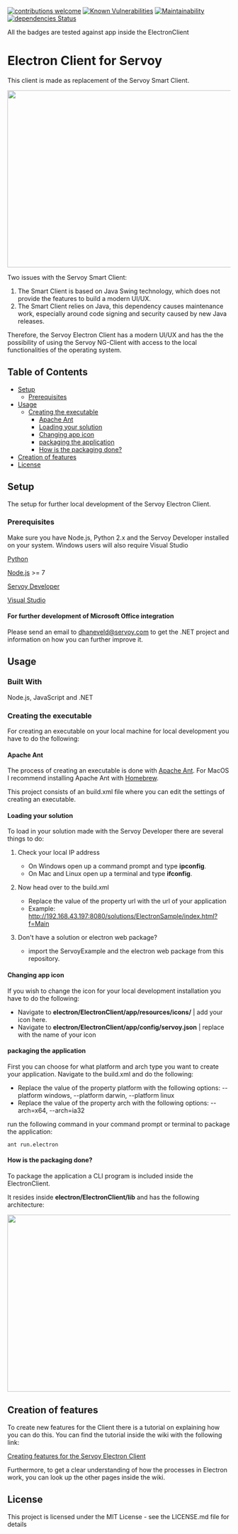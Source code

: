 [![contributions welcome](https://img.shields.io/badge/contributions-welcome-brightgreen.svg?style=flat)](https://github.com/dwyl/esta/issues) [![Known Vulnerabilities](https://snyk.io/test/github/DionDavid/electron/badge.svg?targetFile=ElectronClient/app/package.json)](https://snyk.io/test/github/DionDavid/electron) [![Maintainability](https://api.codeclimate.com/v1/badges/482ffb25e5b4c5bc17f8/maintainability)](https://codeclimate.com/github/DionDavid/electron/maintainability) [![dependencies Status](https://david-dm.org/DionDavid/electron/status.svg?path=ElectronClient/app)](https://david-dm.org/DionDavid/electron?path=ElectronClient/app)

All the badges are tested against app inside the ElectronClient

# Electron Client for Servoy

This client is made as replacement of the Servoy Smart Client.

<a href="url"><img src="https://raw.githubusercontent.com/wiki/DionDavid/electron/images/home.jpg" height="400" width="650" ></a>

Two issues with the Servoy Smart Client:

1.	The Smart Client is based on Java Swing technology, which does not provide the features to build a modern UI/UX.
2.	The Smart Client relies on Java, this dependency causes maintenance work, especially around code signing and security caused by new Java releases.

Therefore, the Servoy Electron Client has a modern UI/UX and has the the possibility of using the Servoy NG-Client with access to the local functionalities of the operating system.

## Table of Contents

  - [Setup](#setup)
    - [Prerequisites](#prerequisites)
  - [Usage](#usage)
    - [Creating the executable](#creating-the-executable)
      - [Apache Ant](#apache-ant)
      - [Loading your solution](#loading-your-solution)
      - [Changing app icon](#changing-app-icon)
      - [packaging the application](#packaging-the-application)
      - [How is the packaging done?](#how-is-the-packaging-done)
  - [Creation of features](#creation-of-features)
  - [License](#license)

## Setup

The setup for further local development of the Servoy Electron Client.

### Prerequisites

Make sure you have Node.js, Python 2.x and the Servoy Developer installed on your system. Windows users will also require Visual Studio

[Python](https://www.python.org/downloads/)

[Node.js](https://nodejs.org/en/) >= 7

[Servoy Developer](https://servoy.com/download/)

[Visual Studio](https://www.visualstudio.com/vs/)


#### For further development of Microsoft Office integration

Please send an email to [dhaneveld@servoy.com](mailto:dhaneveld@servoy.com) to get the .NET project and information on how you can further improve it.

## Usage

### Built With

Node.js, JavaScript and .NET

### Creating the executable

For creating an executable on your local machine for local development you have to do the following:

#### Apache Ant

The process of creating an executable is done with [Apache Ant](https://ant.apache.org/manual/install.html). For MacOS I recommend installing Apache Ant with [Homebrew](https://brew.sh/index_nl).

This project consists of an build.xml file where you can edit the settings of creating an executable.

#### Loading your solution

To load in your solution made with the Servoy Developer there are several things to do:

1. Check your local IP address

   - On Windows open up a command prompt and type **ipconfig**.
   - On Mac and Linux open up a terminal and type **ifconfig**.

2. Now head over to the build.xml

   - Replace the value of the property url with the url of your application
   - Example: http://192.168.43.197:8080/solutions/ElectronSample/index.html?f=Main

3. Don't have a solution or electron web package?

   - import the ServoyExample and the electron web package from this repository.

#### Changing app icon

If you wish to change the icon for your local development installation you have to do the following:

  - Navigate to **electron/ElectronClient/app/resources/icons/** | add your icon here.
  - Navigate to **electron/ElectronClient/app/config/servoy.json** | replace with the name of your icon

#### packaging the application

First you can choose for what platform and arch type you want to create your application.
Navigate to the build.xml and do the following:

   - Replace the value of the property platform with the following options: --platform windows, --platform darwin, --platform linux
   - Replace the value of the property arch with the following options: --arch=x64, --arch=ia32

run the following command in your command prompt or terminal to package the application:

```console
ant run.electron
```
#### How is the packaging done?

To package the application a CLI program is included inside the ElectronClient.

It resides inside **electron/ElectronClient/lib** and has the following architecture:

<a href="url"><img src="https://raw.githubusercontent.com/wiki/DionDavid/electron/images/architecture.jpg" height="400" width="650" ></a>


## Creation of features

To create new features for the Client there is a tutorial on explaining how you can do this. You can find the tutorial inside the wiki with the following link:

[Creating features for the Servoy Electron Client](https://github.com/DionDavid/electron/wiki/Creating-features-for-the-Servoy-Electron-Client)

Furthermore, to get a clear understanding of how the processes in Electron work, you can look up the other pages inside the wiki.

## License

This project is licensed under the MIT License - see the LICENSE.md file for details
